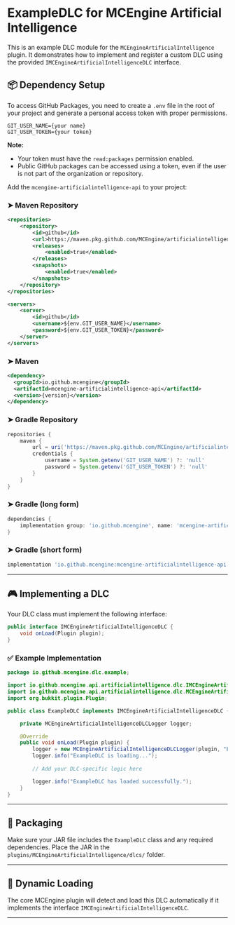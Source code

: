 # ExampleDLC for MCEngine Artificial Intelligence

This is an example DLC module for the `MCEngineArtificialIntelligence` plugin. It demonstrates how to implement and register a custom DLC using the provided `IMCEngineArtificialIntelligenceDLC` interface.

## 📦 Dependency Setup

To access GitHub Packages, you need to create a `.env` file in the root of your project and generate a personal access token with proper permissions.

```env
GIT_USER_NAME={your name}
GIT_USER_TOKEN={your token}
```

**Note:**
- Your token must have the `read:packages` permission enabled.
- Public GitHub packages can be accessed using a token, even if the user is not part of the organization or repository.

Add the `mcengine-artificialintelligence-api` to your project:

### ➤ Maven Repository
```xml
<repositories>
    <repository>
        <id>github</id>
        <url>https://maven.pkg.github.com/MCEngine/artificialintelligence</url>
        <releases>
            <enabled>true</enabled>
        </releases>
        <snapshots>
            <enabled>true</enabled>
        </snapshots>
    </repository>
</repositories>

<servers>
    <server>
        <id>github</id>
        <username>${env.GIT_USER_NAME}</username>
        <password>${env.GIT_USER_TOKEN}</password>
    </server>
</servers>
```

### ➤ Maven
```xml
<dependency>
  <groupId>io.github.mcengine</groupId>
  <artifactId>mcengine-artificialintelligence-api</artifactId>
  <version>{version}</version>
</dependency>
```

### ➤ Gradle Repository
```groovy
repositories {
    maven {
        url = uri('https://maven.pkg.github.com/MCEngine/artificialintelligence')
        credentials {
            username = System.getenv('GIT_USER_NAME') ?: 'null'
            password = System.getenv('GIT_USER_TOKEN') ?: 'null'
        }
    }
}
```

### ➤ Gradle (long form)
```groovy
dependencies {
    implementation group: 'io.github.mcengine', name: 'mcengine-artificialintelligence-api', version: '{version}'
}
```

### ➤ Gradle (short form)
```groovy
implementation 'io.github.mcengine:mcengine-artificialintelligence-api:{version}'
```

---

## 🎮 Implementing a DLC

Your DLC class must implement the following interface:

```java
public interface IMCEngineArtificialIntelligenceDLC {
    void onLoad(Plugin plugin);
}
```

### ✅ Example Implementation

```java
package io.github.mcengine.dlc.example;

import io.github.mcengine.api.artificialintelligence.dlc.IMCEngineArtificialIntelligenceDLC;
import io.github.mcengine.api.artificialintelligence.dlc.MCEngineArtificialIntelligenceDLCLogger;
import org.bukkit.plugin.Plugin;

public class ExampleDLC implements IMCEngineArtificialIntelligenceDLC {

    private MCEngineArtificialIntelligenceDLCLogger logger;

    @Override
    public void onLoad(Plugin plugin) {
        logger = new MCEngineArtificialIntelligenceDLCLogger(plugin, "ExampleDLC");
        logger.info("ExampleDLC is loading...");
        
        // Add your DLC-specific logic here

        logger.info("ExampleDLC has loaded successfully.");
    }
}
```

---

## 📁 Packaging

Make sure your JAR file includes the `ExampleDLC` class and any required dependencies. Place the JAR in the `plugins/MCEngineArtificialIntelligence/dlcs/` folder.

---

## 🔄 Dynamic Loading

The core MCEngine plugin will detect and load this DLC automatically if it implements the interface `IMCEngineArtificialIntelligenceDLC`.

---
